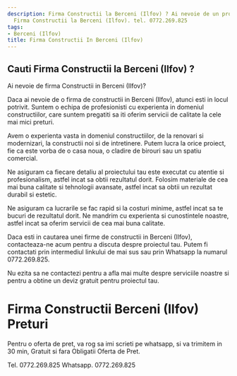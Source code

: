 ```yaml
---
description: Firma Constructii la Berceni (Ilfov) ? Ai nevoie de un profesionist in
  Firma Constructii la Berceni (Ilfov). tel. 0772.269.825
tags:
- Berceni (Ilfov)
title: Firma Constructii In Berceni (Ilfov)
---
```



## Cauti Firma Constructii la Berceni (Ilfov) ?

Ai nevoie de firma Constructii in Berceni (Ilfov)?

Daca ai nevoie de o firma de constructii in Berceni (Ilfov), atunci esti in locul potrivit. Suntem o echipa de profesionisti cu experienta in domeniul constructiilor, care suntem pregatiti sa iti oferim servicii de calitate la cele mai mici preturi.

Avem o experienta vasta in domeniul constructiilor, de la renovari si modernizari, la constructii noi si de intretinere. Putem lucra la orice proiect, fie ca este vorba de o casa noua, o cladire de birouri sau un spatiu comercial.

Ne asiguram ca fiecare detaliu al proiectului tau este executat cu atentie si profesionalism, astfel incat sa obtii rezultatul dorit. Folosim materiale de cea mai buna calitate si tehnologii avansate, astfel incat sa obtii un rezultat durabil si estetic.

Ne asiguram ca lucrarile se fac rapid si la costuri minime, astfel incat sa te bucuri de rezultatul dorit. Ne mandrim cu experienta si cunostintele noastre, astfel incat sa oferim servicii de cea mai buna calitate.

Daca esti in cautarea unei firme de constructii in Berceni (Ilfov), contacteaza-ne acum pentru a discuta despre proiectul tau. Putem fi contactati prin intermediul linkului de mai sus sau prin Whatsapp la numarul 0772.269.825.

Nu ezita sa ne contactezi pentru a afla mai multe despre serviciile noastre si pentru a obtine un deviz gratuit pentru proiectul tau.

# Firma Constructii Berceni (Ilfov) Preturi
Pentru o oferta de pret, va rog sa imi scrieti pe whatsapp, si va trimitem in 30 min, Gratuit si fara Obligatii Oferta de Pret.

Tel. 0772.269.825
Whatsapp. 0772.269.825